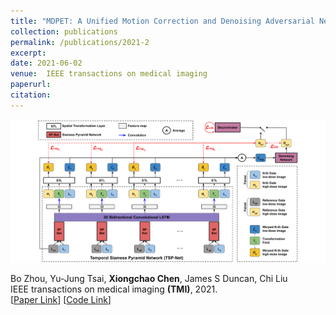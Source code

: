 ```yaml
---
title: "MDPET: A Unified Motion Correction and Denoising Adversarial Network for Low-Dose Gated PET"
collection: publications
permalink: /publications/2021-2
excerpt: 
date: 2021-06-02
venue:  IEEE transactions on medical imaging
paperurl:  
citation: 
---
```


<p align="center">
  <img width="700" src="../figures/2021-TMI-Zhou.png">
</p>

<!-- ![](../figures/2021-TMI-Zhou.png)   -->
Bo Zhou, Yu-Jung Tsai, **Xiongchao Chen**, James S Duncan, Chi Liu  
IEEE transactions on medical imaging **(TMI)**, 2021.  
[[Paper Link](https://ieeexplore.ieee.org/document/9417093)]
[[Code Link](https://github.com/bbbbbbzhou/MDPET)]  

